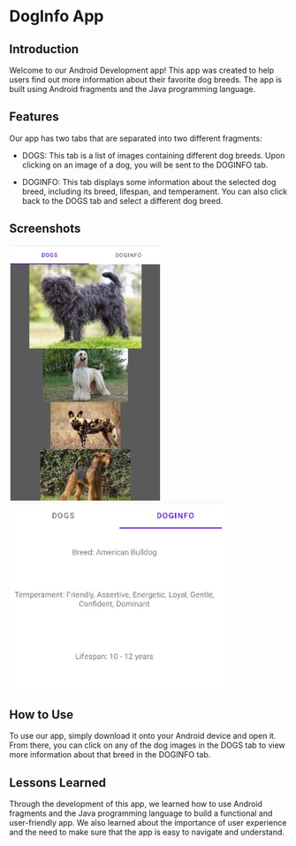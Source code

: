 # DogInfo App

## Introduction
Welcome to our Android Development app! This app was created to help users find out more information about their favorite dog breeds. The app is built using Android fragments and the Java programming language.

## Features
Our app has two tabs that are separated into two different fragments:

- DOGS: This tab is a list of images containing different dog breeds. Upon clicking on an image of a dog, you will be sent to the DOGINFO tab.

- DOGINFO: This tab displays some information about the selected dog breed, including its breed, lifespan, and temperament. You can also click back to the DOGS tab and select a different dog breed.

## Screenshots

![App Screenshot](readme_imgs/img1.jpg?raw=true) ![App Screenshot](readme_imgs/img2.jpg?raw=true)

## How to Use
To use our app, simply download it onto your Android device and open it. From there, you can click on any of the dog images in the DOGS tab to view more information about that breed in the DOGINFO tab.

## Lessons Learned
Through the development of this app, we learned how to use Android fragments and the Java programming language to build a functional and user-friendly app. We also learned about the importance of user experience and the need to make sure that the app is easy to navigate and understand.